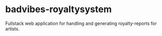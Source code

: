 # badvibes-royaltysystem
Fullstack web application for handling and generating royalty-reports for artists.
